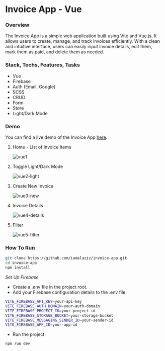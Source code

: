 # Invoice App - Vue

### Overview

The Invoice App is a simple web application built using Vite and Vue.js. It allows users to create, manage, and track invoices efficiently. With a clean and intuitive interface, users can easily input invoice details, edit them, mark them as paid, and delete them as needed.


### Stack, Techs, Features, Tasks

- Vue
- Firebase
- Auth (Email, Google)
- SCSS
- CRUD
- Form
- Store
- Light/Dark Mode


### Demo

You can find a live demo of the Invoice App [here](https://smartreceipts.netlify.app/).

1. Home - List of Invoice Items

   ![vue1](https://github.com/iamalaziz/invoice-app/assets/81867375/17461df8-f3dd-4e9f-b6ad-bfdd7d1a0e95)

3. Toggle Light/Dark Mode

   ![vue2-light](https://github.com/iamalaziz/invoice-app/assets/81867375/c247b2d2-389d-41cf-8fb7-1ec89bae1bfa)

4. Create New Invoice

   ![vue3-new](https://github.com/iamalaziz/invoice-app/assets/81867375/cb95d3a9-cb9e-43b0-8a66-ed8462a711cb)

5. Invoice Details
   
   ![vue4-details](https://github.com/iamalaziz/invoice-app/assets/81867375/7d0f1f1c-938f-49c2-9ec5-b5bd308c2c46)

6. Filter <br />

   ![vue5-filter](https://github.com/iamalaziz/invoice-app/assets/81867375/658118b1-0771-4757-b62f-5d329526b673)


### How To Run

```bash
git clone https://github.com/iamalaziz/invoice-app.git
cd invoice-app
npm install
```

*Set Up Firebase*

- Create a .env file in the project root.
- Add your Firebase configuration details to the .env file:

```bash
VITE_FIREBASE_API_KEY=your-api-key
VITE_FIREBASE_AUTH_DOMAIN=your-auth-domain
VITE_FIREBASE_PROJECT_ID=your-project-id
VITE_FIREBASE_STORAGE_BUCKET=your-storage-bucket
VITE_FIREBASE_MESSAGING_SENDER_ID=your-sender-id
VITE_FIREBASE_APP_ID=your-app-id
```

- Run the project:

```bash
npm run dev
```
